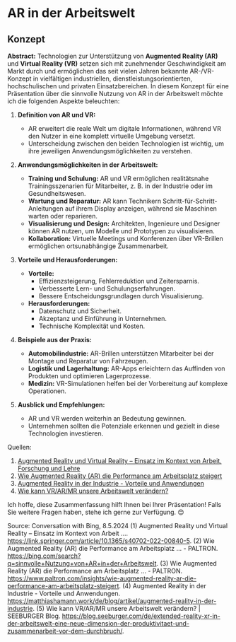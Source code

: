# AR in der Arbeitswelt
## Konzept
**Abstract:**
Technologien zur Unterstützung von **Augmented Reality (AR)** und **Virtual Reality (VR)** setzen sich mit zunehmender Geschwindigkeit am Markt durch und ermöglichen das seit vielen Jahren bekannte AR-/VR-Konzept in vielfältigen industriellen, dienstleistungsorientierten, hochschulischen und privaten Einsatzbereichen. In diesem Konzept für eine Präsentation über die sinnvolle Nutzung von AR in der Arbeitswelt möchte ich die folgenden Aspekte beleuchten:

1. **Definition von AR und VR:**
   - AR erweitert die reale Welt um digitale Informationen, während VR den Nutzer in eine komplett virtuelle Umgebung versetzt.
   - Unterscheidung zwischen den beiden Technologien ist wichtig, um ihre jeweiligen Anwendungsmöglichkeiten zu verstehen.

2. **Anwendungsmöglichkeiten in der Arbeitswelt:**
   - **Training und Schulung:** AR und VR ermöglichen realitätsnahe Trainingsszenarien für Mitarbeiter, z. B. in der Industrie oder im Gesundheitswesen.
   - **Wartung und Reparatur:** AR kann Technikern Schritt-für-Schritt-Anleitungen auf ihrem Display anzeigen, während sie Maschinen warten oder reparieren.
   - **Visualisierung und Design:** Architekten, Ingenieure und Designer können AR nutzen, um Modelle und Prototypen zu visualisieren.
   - **Kollaboration:** Virtuelle Meetings und Konferenzen über VR-Brillen ermöglichen ortsunabhängige Zusammenarbeit.

3. **Vorteile und Herausforderungen:**
   - **Vorteile:**
     - Effizienzsteigerung, Fehlerreduktion und Zeitersparnis.
     - Verbesserte Lern- und Schulungserfahrungen.
     - Bessere Entscheidungsgrundlagen durch Visualisierung.
   - **Herausforderungen:**
     - Datenschutz und Sicherheit.
     - Akzeptanz und Einführung in Unternehmen.
     - Technische Komplexität und Kosten.

4. **Beispiele aus der Praxis:**
   - **Automobilindustrie:** AR-Brillen unterstützen Mitarbeiter bei der Montage und Reparatur von Fahrzeugen.
   - **Logistik und Lagerhaltung:** AR-Apps erleichtern das Auffinden von Produkten und optimieren Lagerprozesse.
   - **Medizin:** VR-Simulationen helfen bei der Vorbereitung auf komplexe Operationen.

5. **Ausblick und Empfehlungen:**
   - AR und VR werden weiterhin an Bedeutung gewinnen.
   - Unternehmen sollten die Potenziale erkennen und gezielt in diese Technologien investieren.

Quellen:
1. [Augmented Reality und Virtual Reality – Einsatz im Kontext von Arbeit, Forschung und Lehre](https://link.springer.com/article/10.1365/s40702-022-00840-5)
2. [Wie Augmented Reality (AR) die Performance am Arbeitsplatz steigert](https://www.paltron.com/insights/wie-augmented-reality-ar-die-performance-am-arbeitsplatz-steigert)
3. [Augmented Reality in der Industrie - Vorteile und Anwendungen](https://matthiashamann.work/de/blog/artikel/augmented-reality-in-der-industrie)
4. [Wie kann VR/AR/MR unsere Arbeitswelt verändern?](https://blog.seeburger.com/de/extended-reality-xr-in-der-arbeitswelt-eine-neue-dimension-der-produktivitaet-und-zusammenarbeit-vor-dem-durchbruch/)

Ich hoffe, diese Zusammenfassung hilft Ihnen bei Ihrer Präsentation! Falls Sie weitere Fragen haben, stehe ich gerne zur Verfügung. 😊

Source: Conversation with Bing, 8.5.2024
(1) Augmented Reality und Virtual Reality – Einsatz im Kontext von Arbeit .... https://link.springer.com/article/10.1365/s40702-022-00840-5.
(2) Wie Augmented Reality (AR) die Performance am Arbeitsplatz ... - PALTRON. https://bing.com/search?q=sinnvolle+Nutzung+von+AR+in+der+Arbeitswelt.
(3) Wie Augmented Reality (AR) die Performance am Arbeitsplatz ... - PALTRON. https://www.paltron.com/insights/wie-augmented-reality-ar-die-performance-am-arbeitsplatz-steigert.
(4) Augmented Reality in der Industrie - Vorteile und Anwendungen. https://matthiashamann.work/de/blog/artikel/augmented-reality-in-der-industrie.
(5) Wie kann VR/AR/MR unsere Arbeitswelt verändern? | SEEBURGER Blog. https://blog.seeburger.com/de/extended-reality-xr-in-der-arbeitswelt-eine-neue-dimension-der-produktivitaet-und-zusammenarbeit-vor-dem-durchbruch/.